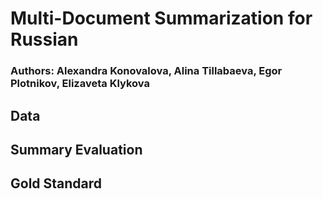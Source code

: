 # Multi-Document Summarization for Russian
### Authors: Alexandra Konovalova, Alina Tillabaeva, Egor Plotnikov, Elizaveta Klykova
## Data

## Summary Evaluation

## Gold Standard
